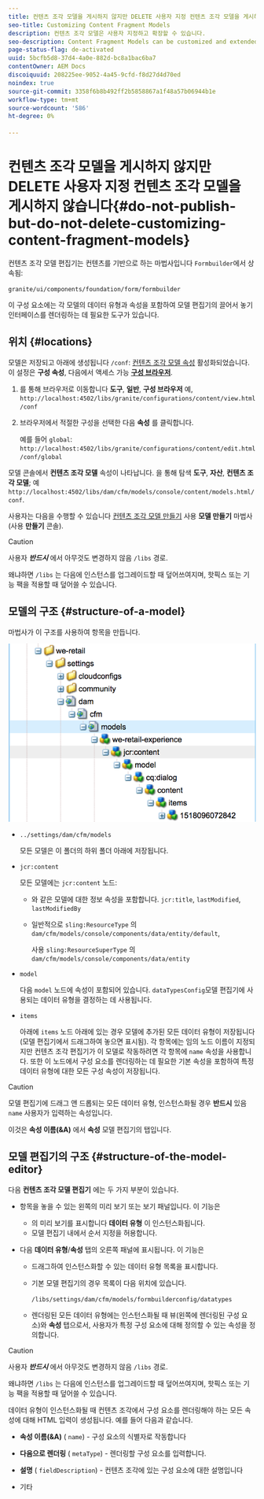 ```yaml
---
title: 컨텐츠 조각 모델을 게시하지 않지만 DELETE 사용자 지정 컨텐츠 조각 모델을 게시하지 않습니다
seo-title: Customizing Content Fragment Models
description: 컨텐츠 조각 모델은 사용자 지정하고 확장할 수 있습니다.
seo-description: Content Fragment Models can be customized and extended.
page-status-flag: de-activated
uuid: 5bcfb5d8-37d4-4a0e-882d-bc8a1bac6ba7
contentOwner: AEM Docs
discoiquuid: 208225ee-9052-4a45-9cfd-f8d27d4d70ed
noindex: true
source-git-commit: 3358f6b8b492ff2b5858867a1f48a57b06944b1e
workflow-type: tm+mt
source-wordcount: '586'
ht-degree: 0%

---
```



# 컨텐츠 조각 모델을 게시하지 않지만 DELETE 사용자 지정 컨텐츠 조각 모델을 게시하지 않습니다{#do-not-publish-but-do-not-delete-customizing-content-fragment-models}

컨텐츠 조각 모델 편집기는 컨텐츠를 기반으로 하는 마법사입니다 `Formbuilder`에서 상속됨:

`granite/ui/components/foundation/form/formbuilder`

이 구성 요소에는 각 모델의 데이터 유형과 속성을 포함하여 모델 편집기의 끌어서 놓기 인터페이스를 렌더링하는 데 필요한 도구가 있습니다.

## 위치 {#locations}

모델은 저장되고 아래에 생성됩니다 `/conf`: [컨텐츠 조각 모델 속성](/help/assets/content-fragments-models.md#enable-content-fragment-models) 활성화되었습니다. 이 설정은 **구성 속성**, 다음에서 액세스 가능 **[구성 브라우저](/help/sites-administering/configurations.md)**.

1. 를 통해 브라우저로 이동합니다 **도구**, **일반**, **구성 브라우저**
예, 
`http://localhost:4502/libs/granite/configurations/content/view.html/conf`

1. 브라우저에서 적절한 구성을 선택한 다음 **속성** 를 클릭합니다.

   예를 들어 `global`: `http://localhost:4502/libs/granite/configurations/content/edit.html/conf/global`

모델 콘솔에서 **컨텐츠 조각 모델** 속성이 나타납니다. 을 통해 탐색 **도구**, **자산**, **컨텐츠 조각 모델**; 예 `http://localhost:4502/libs/dam/cfm/models/console/content/models.html/conf`.

사용자는 다음을 수행할 수 있습니다 [컨텐츠 조각 모델 만들기](/help/assets/content-fragments-models.md#creating-a-content-fragment-model) 사용 **모델 만들기** 마법사(사용 **만들기** 콘솔).

>[!CAUTION]
>
>사용자 ***반드시*** 에서 아무것도 변경하지 않음 `/libs` 경로.
>
>왜냐하면 `/libs` 는 다음에 인스턴스를 업그레이드할 때 덮어쓰여지며, 핫픽스 또는 기능 팩을 적용할 때 덮어쓸 수 있습니다.

## 모델의 구조 {#structure-of-a-model}

마법사가 이 구조를 사용하여 항목을 만듭니다.

![cf-54](assets/cf-54.png)

* `../settings/dam/cfm/models`

   모든 모델은 이 폴더의 하위 폴더 아래에 저장됩니다.

* `jcr:content`

   모든 모델에는 `jcr:content` 노드:

   * 와 같은 모델에 대한 정보 속성을 포함합니다. `jcr:title`, `lastModified`, `lastModifiedBy`
   * 일반적으로 `sling:ResourceType` 의 `dam/cfm/models/console/components/data/entity/default`,

      사용 `sling:ResourceSuperType` 의 `dam/cfm/models/console/components/data/entity`

* `model`

   다음 `model` 노드에 속성이 포함되어 있습니다. `dataTypesConfig`모델 편집기에 사용되는 데이터 유형을 결정하는 데 사용됩니다.

* `items`

   아래에 `items` 노드 아래에 있는 경우 모델에 추가된 모든 데이터 유형이 저장됩니다(모델 편집기에서 드래그하여 놓으면 표시됨). 각 항목에는 임의 노드 이름이 지정되지만 컨텐츠 조각 편집기가 이 모델로 작동하려면 각 항목에 `name` 속성을 사용합니다. 또한 이 노드에서 구성 요소를 렌더링하는 데 필요한 기본 속성을 포함하여 특정 데이터 유형에 대한 모든 구성 속성이 저장됩니다.

>[!CAUTION]
>
>모델 편집기에 드래그 앤 드롭되는 모든 데이터 유형, 인스턴스화될 경우 **반드시** 있음 `name` 사용자가 입력하는 속성입니다.
>
>이것은 **속성 이름(&amp;A)** 에서 **속성** 모델 편집기의 탭입니다.

## 모델 편집기의 구조 {#structure-of-the-model-editor}

다음 **컨텐츠 조각 모델 편집기** 에는 두 가지 부분이 있습니다.

* 항목을 놓을 수 있는 왼쪽의 미리 보기 또는 보기 패널입니다. 이 기능은

   * 의 미리 보기를 표시합니다 **데이터 유형** 이 인스턴스화됩니다.
   * 모델 편집기 내에서 순서 지정을 허용합니다.

* 다음 **데이터 유형**/**속성** 탭의 오른쪽 패널에 표시됩니다. 이 기능은

   * 드래그하여 인스턴스화할 수 있는 데이터 유형 목록을 표시합니다.
   * 기본 모델 편집기의 경우 목록이 다음 위치에 있습니다.

      `/libs/settings/dam/cfm/models/formbuilderconfig/datatypes`

      <!-- Please uncomment when file is used
      This node contains all the data types currently supported in the model editor. For more information on how to configure the data types, see [Customizing Data Types for Content Fragment Models](/help/sites-developing/customizing-content-fragment-model-data-types.md).
      -->

   * 렌더링된 모든 데이터 유형에는 인스턴스화될 때 뷰(왼쪽에 렌더링된 구성 요소)와 **속성** 탭으로서, 사용자가 특정 구성 요소에 대해 정의할 수 있는 속성을 정의합니다.

>[!CAUTION]
>
>사용자 ***반드시*** 에서 아무것도 변경하지 않음 `/libs` 경로.
>
>왜냐하면 `/libs` 는 다음에 인스턴스를 업그레이드할 때 덮어쓰여지며, 핫픽스 또는 기능 팩을 적용할 때 덮어쓸 수 있습니다.

<!-- Please uncomment when files are used
The properties on the right side define a form that is submitted directly into JCR under `/conf`; see the path in the example [Structure of a Model](/help/sites-developing/customizing-content-fragment-models.md#structure-of-a-model).
-->

데이터 유형이 인스턴스화될 때 컨텐츠 조각에서 구성 요소를 렌더링해야 하는 모든 속성에 대해 HTML 입력이 생성됩니다. 예를 들어 다음과 같습니다.

* **속성 이름(&amp;A)** ( `name`) - 구성 요소의 식별자로 작동합니다

* **다음으로 렌더링** ( `metaType`) - 렌더링할 구성 요소를 입력합니다.

* **설명** ( `fieldDescription`) - 컨텐츠 조각에 있는 구성 요소에 대한 설명입니다

* 기타

